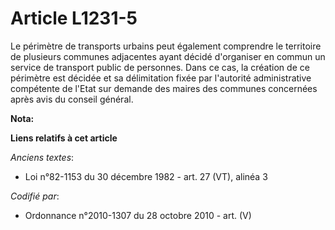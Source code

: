 # Article L1231-5

Le périmètre de transports urbains peut également comprendre le territoire de plusieurs communes adjacentes ayant décidé
d'organiser en commun un service de transport public de personnes. Dans ce cas, la création de ce périmètre est décidée et sa
délimitation fixée par l'autorité administrative compétente de l'Etat sur demande des maires des communes concernées après
avis du conseil général.

**Nota:**



**Liens relatifs à cet article**

_Anciens textes_:

  - Loi n°82-1153 du 30 décembre 1982 - art. 27 (VT), alinéa 3

_Codifié par_:

  - Ordonnance n°2010-1307 du 28 octobre 2010 - art. (V)
